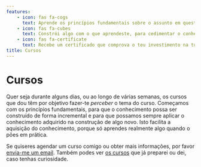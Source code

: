 ```yaml
---
features:
    - icon: fas fa-cogs
      text: Aprende os princípios fundamentais sobre o assunto em questão
    - icon: fas fa-cubes
      text: Constrói algo com o que aprendeste, para cedimentar o conhecimento
    - icon: fas fa-certificate
      text: Recebe um certificado que comprova o teu investimento na tua educação
title: Cursos
---
```


# Cursos

Quer seja durante alguns dias, ou ao longo de várias semanas,
os cursos que dou têm por objetivo fazer-te *perceber* o tema do curso.
Começamos com os princípios fundamentais, para que o conhecimento
possa ser construído de forma incremental e para que possamos sempre
aplicar o conhecimento adquirido na construção de algo novo.
Isto facilita a aquisição do conhecimento, porque só aprendes realmente
algo quando o pões em prática.

Se quiseres agendar um curso comigo ou obter mais informações, por favor
[envia-me um email][email].
Também podes ver [os cursos][courses] que já preparei ou dei, caso tenhas curiosidade.

[email]: mailto:rodrigo@mathspp.com
[courses]: ../courses
